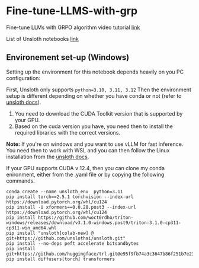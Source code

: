 # Fine-tune-LLMS-with-grp
Fine-tune LLMs with GRPO algorithm video tutorial [link](https://youtu.be/zeMCLFvRq4Q)

List of Unsloth notebooks [link](https://docs.unsloth.ai/get-started/unsloth-notebooks)


## Environement set-up (Windows)

Setting up the environment for this notebook depends heavily on you PC configuration:

First, Unsloth only supports `python=3.10, 3.11, 3.12`
Then the environment setup is different depending on whether you have conda or not (refer to [unsloth docs](https://docs.unsloth.ai/get-started/installing-+-updating)).
1. You need to download the CUDA Toolkit version that is supported by your GPU.
2. Based on the cuda version you have, you need then to install the required libraries with the correct versions.

**Note:** If you're on windows and you want to use vLLM for fast inference. You need then to work with WSL and you can then follow the Linux installation from the [unsloth docs](https://docs.unsloth.ai/get-started/installing-+-updating).


If your GPU supports CUDA v 12.4, then you can clone my conda enironment, either from the .yaml file or by copying the following commands.

```
conda create --name unsloth_env  python=3.11
pip install torch==2.5.1 torchvision --index-url https://download.pytorch.org/whl/cu124
pip install -U xformers==0.0.28.post3 --index-url https://download.pytorch.org/whl/cu124
pip install https://github.com/woct0rdho/triton-windows/releases/download/v3.1.0-windows.post9/triton-3.1.0-cp311-cp311-win_amd64.whl
pip install "unsloth[colab-new] @ git+https://github.com/unslothai/unsloth.git"
pip install --no-deps peft accelerate bitsandbytes
pip install git+https://github.com/huggingface/trl.git@e95f9fb74a3c3647b86f251b7e230ec51c64b72b
pip install diffusers[torch] transformers
```
